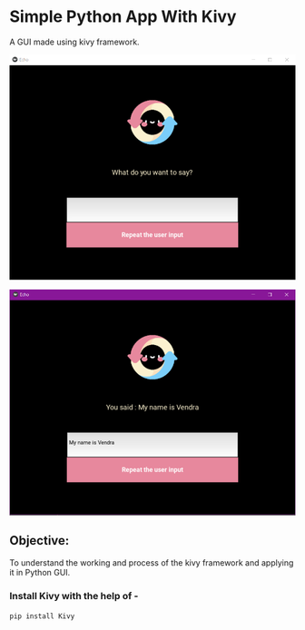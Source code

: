 # Simple Python App With Kivy

A GUI made using kivy framework.

![startimage.png](appinread1.png)

![outputimage.png](appinread.png)

## Objective:

To understand the working and process of the kivy framework and applying it in Python GUI.

### Install Kivy with the help of -
`pip install Kivy`



